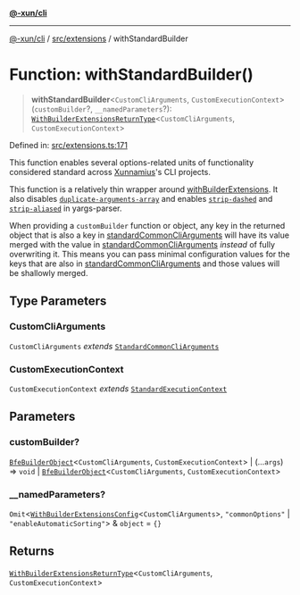 [**@-xun/cli**](../../../README.md)

***

[@-xun/cli](../../../README.md) / [src/extensions](../README.md) / withStandardBuilder

# Function: withStandardBuilder()

> **withStandardBuilder**\<`CustomCliArguments`, `CustomExecutionContext`\>(`customBuilder`?, `__namedParameters`?): [`WithBuilderExtensionsReturnType`](../../type-aliases/WithBuilderExtensionsReturnType.md)\<`CustomCliArguments`, `CustomExecutionContext`\>

Defined in: [src/extensions.ts:171](https://github.com/Xunnamius/cli-utils/blob/682abac4b6c3e5d4332a000231005349474476be/src/extensions.ts#L171)

This function enables several options-related units of functionality
considered standard across [Xunnamius](https://github.com/Xunnamius)'s CLI
projects.

This function is a relatively thin wrapper around
[withBuilderExtensions](../../functions/withBuilderExtensions.md). It also disables
[`duplicate-arguments-array`](https://github.com/yargs/yargs-parser?tab=readme-ov-file#duplicate-arguments-array)
and enables
[`strip-dashed`](https://github.com/yargs/yargs-parser?tab=readme-ov-file#strip-dashed)
and
[`strip-aliased`](https://github.com/yargs/yargs-parser?tab=readme-ov-file#strip-aliased)
in yargs-parser.

When providing a `customBuilder` function or object, any key in the returned
object that is also a key in [standardCommonCliArguments](../variables/standardCommonCliArguments.md) will have its
value merged with the value in [standardCommonCliArguments](../variables/standardCommonCliArguments.md) _instead_
of fully overwriting it. This means you can pass minimal configuration values
for the keys that are also in [standardCommonCliArguments](../variables/standardCommonCliArguments.md) and those
values will be shallowly merged.

## Type Parameters

### CustomCliArguments

`CustomCliArguments` *extends* [`StandardCommonCliArguments`](../type-aliases/StandardCommonCliArguments.md)

### CustomExecutionContext

`CustomExecutionContext` *extends* [`StandardExecutionContext`](../type-aliases/StandardExecutionContext.md)

## Parameters

### customBuilder?

[`BfeBuilderObject`](../../type-aliases/BfeBuilderObject.md)\<`CustomCliArguments`, `CustomExecutionContext`\> | (...`args`) => `void` \| [`BfeBuilderObject`](../../type-aliases/BfeBuilderObject.md)\<`CustomCliArguments`, `CustomExecutionContext`\>

### \_\_namedParameters?

`Omit`\<[`WithBuilderExtensionsConfig`](../../type-aliases/WithBuilderExtensionsConfig.md)\<`CustomCliArguments`\>, `"commonOptions"` \| `"enableAutomaticSorting"`\> & `object` = `{}`

## Returns

[`WithBuilderExtensionsReturnType`](../../type-aliases/WithBuilderExtensionsReturnType.md)\<`CustomCliArguments`, `CustomExecutionContext`\>
